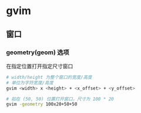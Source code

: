 
# gvim

## 窗口

### geometry(geom) 选项

在指定位置打开指定尺寸窗口

```sh
# width/height 为整个窗口的宽度/高度
# 单位为字符宽度/高度
gvim <width> x <height> + <x_offset> + <y_offset>

# 如在 (50, 50) 位置打开窗口，尺寸为 100 * 20
gvim -geometry 100x20+50+50
```
